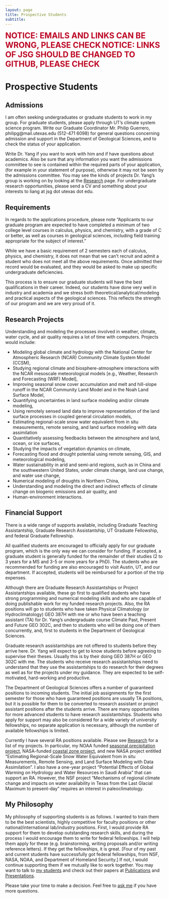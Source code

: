 ```yaml
---
layout: page
title: Prospective Students
subtitle: 
---
```


<b><span style="font-size: 25px !important; color: #BD0026;">NOTICE: EMAILS AND LINKS CAN BE WRONG, PLEASE CHECK</span></b>
<b><span style="font-size: 25px !important; color: #BD0026;">NOTICE: LINKS OF JSG SHOULD BE CHANGED TO GITHUB, PLEASE CHECK</span></b>

<h1>Prospective Students</h1>

<h2>Admissions</h2>
<p>I am often seeking undergraduates or graduate students to work in my group.  For graduate students, please apply through UT’s climate system science program. Write our Graduate Coordinator Mr. Philip Guerrero, philipg@mail.utexas.edu (512-471 6098) for general questions concerning admission and support in the Department of Geological Sciences, and to check the status of your application.</p>
<p>Write Dr. Yang if you want to work with him and if have questions about academics. Also be sure that any information you want the admissions committee to see is contained within the required parts of your application, (for example in your statement of purpose), otherwise it may not be seen by the admissions committee. You may see the kinds of projects Dr. Yang&#8217;s group is working on by looking at the <a title="Research" href="https://www.jsg.utexas.edu/climate/research/">Research</a> page.  For undergraduate research opportunities, please send a CV and something about your interests to liang at jsg dot utexas dot edu.</p>
<h2>Requirements</h2>
<p>In regards to the applications procedure, please note &#8220;Applicants to our graduate program are expected to have completed a minimum of two college level courses in calculus, physics, and chemistry, with a grade of C or better, as well as courses in geological sciences, including field training appropriate for the subject of interest.&#8221;</p>
<p>While we have a basic requirement of 2 semesters each of calculus, physics, and chemistry, it does not mean that we can’t recruit and admit a student who does not meet all the above requirements. Once admitted their record would be evaluated, and they would be asked to make up specific undergraduate deficiencies.</p>
<p>This process is to ensure our graduate students will have the best qualifications in their career. Indeed, our students have done very well in industry and academia and we stress both theoretical/analytical/modeling and practical aspects of the geological sciences. This reflects the strength of our program and we are very proud of it.</p>
<h2>Research Projects</h2>
<p>Understanding and modeling the processes involved in weather, climate, water cycle, and air quality requires a lot of time with computers. Projects would include:</p>
<ul>
<li>Modeling global climate and hydrology with the National Center for Atmospheric Research (NCAR) Community Climate System Model (CCSM),</li>
<li>Studying regional climate and biosphere-atmosphere interactions with the NCAR mesoscale meteorological models [e.g., Weather, Research and Forecasting (WRF) Model],</li>
<li>Improving seasonal snow cover accumulation and melt and hill-slope runoff in the NCAR Community Land Model and in the Noah Land Surface Model,</li>
<li>Quantifying uncertainties in land surface modeling and/or climate modeling,</li>
<li>Using remotely sensed land data to improve representation of the land surface processes in coupled general circulation models,</li>
<li>Estimating regional-scale snow water equivalent from in situ measurements, remote sensing, and land surface modeling with data assimilation</li>
<li>Quantitatively assessing feedbacks between the atmosphere and land, ocean, or ice surfaces,</li>
<li>Studying the impacts of vegetation dynamics on climate,</li>
<li>Forecasting flood and drought potential using remote sensing, GIS, and meteorological modeling,</li>
<li>Water sustainability in arid and semi-arid regions, such as in China and the southwestern United States, under climate change, land use change, and water use change,</li>
<li>Numerical modeling of droughts in Northern China,</li>
<li>Understanding and modeling the direct and indirect effects of climate change on biogenic emissions and air quality, and</li>
<li>Human-environment interactions.</li>
</ul>
<h2>Financial Support</h2>
<p>There is a wide range of supports available, including Graduate Teaching Assistantship, Graduate Research Assistantship, UT Graduate Fellowship, and federal Graduate Fellowship.</p>
<p>All qualified students are encouraged to officially apply for our graduate program, which is the only way we can consider for funding. If accepted, a graduate student is generally funded for the remainder of their studies (2 to 3 years for a MS and 3-5 or more years for a PhD). The students who are recommended for funding are also encouraged to visit Austin, UT, and our department. If accepted, students will be reimbursed for a portion of the trip expenses.</p>
<p>Although there are Graduate Research Assistantships or Project Assistantships available, these go first to qualified students who have strong programming and numerical modeling skills and who are capable of doing publishable work for my funded research projects. Also, the RA positions will go to students who have taken Physical Climatology (or Hydroclimatology) GEO 387H with me or who have been a teaching assistant (TA) for Dr. Yang&#8217;s undergraduate course Climate Past, Present and Future GEO 302C, and then to students who will be doing one of them concurrently, and, first to students in the Department of Geological Sciences.</p>
<p>Graduate research assistantships are not offered to students before they arrive here. Dr. Yang will expect to get to know students before agreeing to supervise their theses. Usually this is by their doing GEO 387H or GEO 302C with me. The students who receive research assistantships need to understand that they use the assistantships to do research for their degrees as well as for the projects under my guidance. They are expected to be self-motivated, hard-working and productive.</p>
<p>The Department of Geological Sciences offers a number of guaranteed positions to incoming students. The initial job assignments for the first semester for those who have guaranteed positions are usually TA positions, but it is possible for them to be converted to research assistant or project assistant positions after the students arrive. There are many opportunities for more advanced students to have research assistantships. Students who apply for support may also be considered for a wide variety of university fellowships, no separate application is necessary, although the number of available fellowships is limited.</p>
<p>Currently I have several RA positions available. Please see <a title="Research" href="https://www.jsg.utexas.edu/climate/research/">Research</a> for a list of my projects. In particular, my NOAA funded <a title="Seasonal Precipitation Predication Project" href="https://www.jsg.utexas.edu/climate/research/seasonal-precipitation-predication-project/">seasonal precipitation project</a>, NASA-funded <a title="Coastal Zone Interdisciplinary Science Project" href="https://www.jsg.utexas.edu/climate/research/coastal-zone-interdisciplinary-science-project/">coastal zone project</a>, and new NASA project entitled &#8220;Estimating Regional-Scale Snow Water Equivalent from in situ Measurements, Remote Sensing, and Land Surface Modeling with Data Assimilation&#8221;. I also have a one-year project &#8220;Potential Effects of Global Warming on Hydrology and Water Resources in Saudi Arabia&#8221; that can support an RA. However, the NSF project &#8220;Mechanisms of regional climate change and impacts on water availability in Texas from the Last Glacial Maximum to present-day&#8221; requires an interest in paleoclimatology.</p>
<h2>My Philosophy</h2>
<p>My philosophy of supporting students is as follows. I wanted to train them to be the best scientists, highly competitive for faculty positions or other national/international lab/industry positions. First, I would provide RA support for them to develop outstanding research skills, and during the process I would encourage them to write for federal fellowships. I will help them apply for these (e.g. brainstorming, writing proposals and/or writing reference letters). If they get the fellowships, it is great. [Four of my past and current students have successfully got federal fellowships, from NSF, NASA, NOAA, and Department of Homeland Security.] If not, I would continue supporting them if we mutually like to work together. You may want to talk to <a title="People" href="https://lead-utexas.github.io/people/current/">my students</a> and check out their papers at <a title="Publications" href="https://www.jsg.utexas.edu/climate/publications/">Publications</a> and <a title="Presentations" href="https://www.jsg.utexas.edu/climate/presentations/">Presentations</a>.</p>
<p>Please take your time to make a decision. Feel free to <a title="Contact" href="https://lead-utexas.github.io/about/contact/">ask me</a> if you have more questions.</p>
